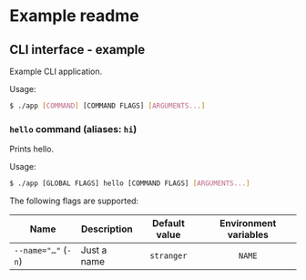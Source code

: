 # Example readme

<!--GENERATED:CLI_DOCS-->
<!-- Documentation inside this block generated by github.com/tarampampam/urfave-cli-docs/markdown; DO NOT EDIT -->

## CLI interface - example

Example CLI application.

Usage:

```bash
$ ./app [COMMAND] [COMMAND FLAGS] [ARGUMENTS...]
```

### `hello` command (aliases: `hi`)

Prints hello.

Usage:

```bash
$ ./app [GLOBAL FLAGS] hello [COMMAND FLAGS] [ARGUMENTS...]
```

The following flags are supported:

| Name                | Description | Default value | Environment variables |
|---------------------|-------------|:-------------:|:---------------------:|
| `--name="…"` (`-n`) | Just a name |  `stranger`   |        `NAME`         |

<!-- End of automatically generated block -->
<!--/GENERATED:CLI_DOCS-->
